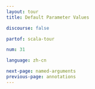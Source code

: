 ```yaml
---
layout: tour
title: Default Parameter Values

discourse: false

partof: scala-tour

num: 31

language: zh-cn

next-page: named-arguments
previous-page: annotations
---
```


